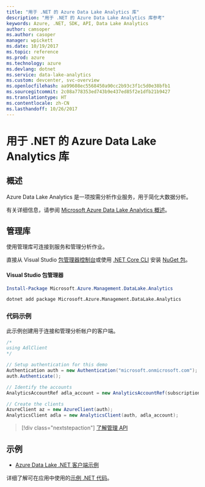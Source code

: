 ```yaml
---
title: "用于 .NET 的 Azure Data Lake Analytics 库"
description: "用于 .NET 的 Azure Data Lake Analytics 库参考"
keywords: Azure, .NET, SDK, API, Data Lake Analytics
author: camsoper
ms.author: casoper
manager: wpickett
ms.date: 10/19/2017
ms.topic: reference
ms.prod: azure
ms.technology: azure
ms.devlang: dotnet
ms.service: data-lake-analytics
ms.custom: devcenter, svc-overview
ms.openlocfilehash: aa99608ec5568450a90cc2b93c3f1c5d0e38bfb1
ms.sourcegitcommit: 2c08a778353ed743b9e437ed85f2e1dfb21b9427
ms.translationtype: HT
ms.contentlocale: zh-CN
ms.lasthandoff: 10/26/2017
---
```

# <a name="azure-data-lake-analytics-libraries-for-net"></a>用于 .NET 的 Azure Data Lake Analytics 库

## <a name="overview"></a>概述

Azure Data Lake Analytics 是一项按需分析作业服务，用于简化大数据分析。

有关详细信息，请参阅 [Microsoft Azure Data Lake Analytics 概述](/azure/data-lake-analytics/data-lake-analytics-overview)。

## <a name="management-library"></a>管理库

使用管理库可连接到服务和管理分析作业。

直接从 Visual Studio [包管理器控制台][PackageManager]或使用 [.NET Core CLI][DotNetCLI] 安装 [NuGet 包](https://www.nuget.org/packages/Microsoft.Azure.Management.DataLake.Analytics)。

#### <a name="visual-studio-package-manager"></a>Visual Studio 包管理器

```powershell
Install-Package Microsoft.Azure.Management.DataLake.Analytics
```

```bash
dotnet add package Microsoft.Azure.Management.DataLake.Analytics
```

### <a name="code-example"></a>代码示例

此示例创建用于连接和管理分析帐户的客户端。

```csharp
/*
using AdlClient 
*/

// Setup authentication for this demo
Authentication auth = new Authentication("microsoft.onmicrosoft.com"); // change this to YOUR tenant
auth.Authenticate();

// Identify the accounts
AnalyticsAccountRef adla_account = new AnalyticsAccountRef(subscriptionId, resourceGroup, userName);

// Create the clients
AzureClient az = new AzureClient(auth);
AnalyticsClient adla = new AnalyticsClient(auth, adla_account);
```

> [!div class="nextstepaction"]
> [了解管理 API](/dotnet/api/overview/azure/datalakeanalytics/management)

## <a name="samples"></a>示例
* [Azure Data Lake .NET 客户端示例](https://azure.microsoft.com/en-us/resources/samples/data-lake-dotnet-client/)

详细了解可在应用中使用的[示例 .NET 代码](https://azure.microsoft.com/resources/samples/?platform=dotnet)。

[PackageManager]: https://docs.microsoft.com/nuget/tools/package-manager-console
[DotNetCLI]: https://docs.microsoft.com/dotnet/core/tools/dotnet-add-package
